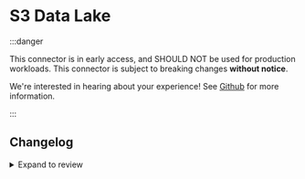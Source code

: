 # S3 Data Lake

:::danger

This connector is in early access, and SHOULD NOT be used for production workloads.
This connector is subject to breaking changes **without notice**.

We're interested in hearing about your experience! See [Github](https://github.com/airbytehq/airbyte/discussions/50404)
for more information.

:::

## Changelog

<details>
  <summary>Expand to review</summary>

| Version | Date       | Pull Request                                                  | Subject                                                        |
|:--------|:-----------|:--------------------------------------------------------------|:---------------------------------------------------------------|
| 0.2.12  | 2025-01-10 | [\#50412](https://github.com/airbytehq/airbyte/pull/50412)    | Implement logic to determine super types between iceberg types |
| 0.2.11  | 2025-01-10 | [\#50971](https://github.com/airbytehq/airbyte/pull/50971)    | Internal refactor in AWS auth flow                             |
| 0.2.10  | 2025-01-09 | [\#50400](https://github.com/airbytehq/airbyte/pull/50400)    | Add S3DataLakeTypesComparator                                  |
| 0.2.9   | 2025-01-09 | [\#51022](https://github.com/airbytehq/airbyte/pull/51022)    | Rename all classes and files from Iceberg V2                   |
| 0.2.8   | 2025-01-09 | [\#51012](https://github.com/airbytehq/airbyte/pull/51012)    | Rename/Cleanup package from Iceberg V2                         |
| 0.2.7   | 2025-01-09 | [\#50957](https://github.com/airbytehq/airbyte/pull/50957)    | Add support for GLUE RBAC (Assume role)                        |
| 0.2.6   | 2025-01-08 | [\#50991](https://github.com/airbytehq/airbyte/pull/50991)    | Initial public release.                                        |

</details>
